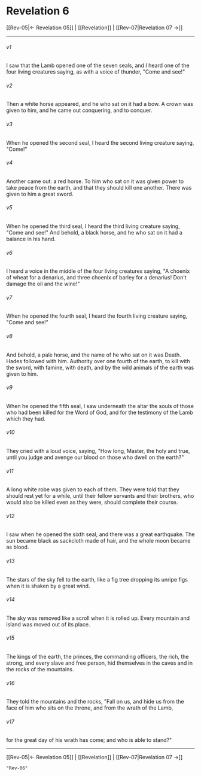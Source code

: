 # Revelation 6

[[Rev-05|← Revelation 05]] | [[Revelation]] | [[Rev-07|Revelation 07 →]]
***



###### v1 
I saw that the Lamb opened one of the seven seals, and I heard one of the four living creatures saying, as with a voice of thunder, "Come and see!" 

###### v2 
Then a white horse appeared, and he who sat on it had a bow. A crown was given to him, and he came out conquering, and to conquer. 

###### v3 
When he opened the second seal, I heard the second living creature saying, "Come!" 

###### v4 
Another came out: a red horse. To him who sat on it was given power to take peace from the earth, and that they should kill one another. There was given to him a great sword. 

###### v5 
When he opened the third seal, I heard the third living creature saying, "Come and see!" And behold, a black horse, and he who sat on it had a balance in his hand. 

###### v6 
I heard a voice in the middle of the four living creatures saying, "A choenix of wheat for a denarius, and three choenix of barley for a denarius! Don't damage the oil and the wine!" 

###### v7 
When he opened the fourth seal, I heard the fourth living creature saying, "Come and see!" 

###### v8 
And behold, a pale horse, and the name of he who sat on it was Death. Hades followed with him. Authority over one fourth of the earth, to kill with the sword, with famine, with death, and by the wild animals of the earth was given to him. 

###### v9 
When he opened the fifth seal, I saw underneath the altar the souls of those who had been killed for the Word of God, and for the testimony of the Lamb which they had. 

###### v10 
They cried with a loud voice, saying, "How long, Master, the holy and true, until you judge and avenge our blood on those who dwell on the earth?" 

###### v11 
A long white robe was given to each of them. They were told that they should rest yet for a while, until their fellow servants and their brothers, who would also be killed even as they were, should complete their course. 

###### v12 
I saw when he opened the sixth seal, and there was a great earthquake. The sun became black as sackcloth made of hair, and the whole moon became as blood. 

###### v13 
The stars of the sky fell to the earth, like a fig tree dropping its unripe figs when it is shaken by a great wind. 

###### v14 
The sky was removed like a scroll when it is rolled up. Every mountain and island was moved out of its place. 

###### v15 
The kings of the earth, the princes, the commanding officers, the rich, the strong, and every slave and free person, hid themselves in the caves and in the rocks of the mountains. 

###### v16 
They told the mountains and the rocks, "Fall on us, and hide us from the face of him who sits on the throne, and from the wrath of the Lamb, 

###### v17 
for the great day of his wrath has come; and who is able to stand?"

***
[[Rev-05|← Revelation 05]] | [[Revelation]] | [[Rev-07|Revelation 07 →]]

```query 2021-09-27 15:53
"Rev-06"
```